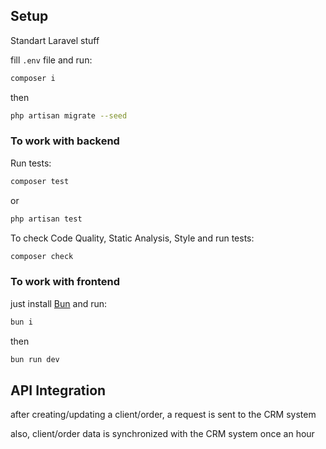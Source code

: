 ## Setup

Standart Laravel stuff

fill `.env` file and run:

```bash
composer i
```

then

```bash
php artisan migrate --seed
```

### To work with backend

Run tests:

```bash
composer test
```

or

```bash
php artisan test
```

To check Code Quality, Static Analysis, Style and run tests:

```bash
composer check
```

### To work with frontend

just install [Bun](https://bun.sh) and run:

```bash
bun i
```

then

```bash
bun run dev
```

## API Integration

after creating/updating a client/order, a request is sent to the CRM system

also, client/order data is synchronized with the CRM system once an hour
